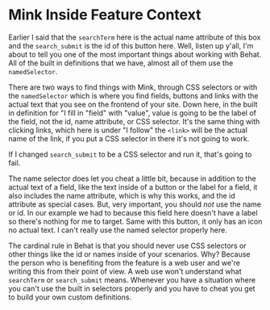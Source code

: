 # Mink Inside Feature Context

Earlier I said that the `searchTerm` here is the actual name attribute 
of this box and the `search_submit` is the id of this button here. Well,
listen up y'all, I'm about to tell you one of the most important things about
working with Behat. All of the built in definitions that we have, almost all of
them use the `namedSelector`. 

There are two ways to find things with Mink, through CSS selectors or with the
`namedSelector` which is where you find fields, buttons and links with the actual
text that you see on the frontend of your site. Down here, in the built in definition
for "I fill in "field" with "value", value is going to be the label of the field, not 
the id, name attribute, or CSS selector. It's the same thing with clicking links, which
here is under "I follow" the `<link>` will be the actual name of the link, if you put a
CSS selector in there it's not going to work. 

If I changed `search_submit` to be a CSS selector and run it, that's going to fail. 

The name selector does let you cheat a little bit, because in addition to the actual text
of a field, like the text inside of a button or the label for a field, it also includes 
the name attribute, which is why this works, and the id attribute as special cases. But,
very important, you should *not* use the name or id. In our example we had to because this
field here doesn't have a label so there's nothing for me to target. Same with this button,
it only has an icon no actual text. I can't really use the named selector properly here. 

The cardinal rule in Behat is that you should never use CSS selectors or other things like the
id or names inside of your scenarios. Why? Because the person who is benefiting from the feature
is a web user and we're writing this from their point of view. A web use won't understand what 
`searchTerm` or `search_submit` means. Whenever you have a situation where you can't use the built
in selectors properly and you have to cheat you get to build your own custom definitions. 
